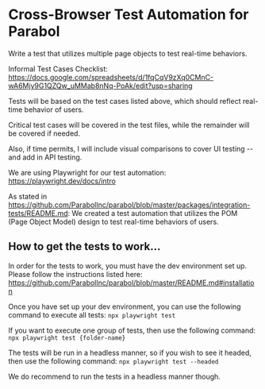 # Cross-Browser Test Automation for Parabol
Write a test that utilizes multiple page objects to test real-time behaviors.

Informal Test Cases Checklist: https://docs.google.com/spreadsheets/d/1fqCqV9zXq0CMnC-wA6Mjy9G1QZQw_uMMab8nNq-PoAk/edit?usp=sharing

Tests will be based on the test cases listed above, which should reflect real-time behavior of users.

Critical test cases will be covered in the test files, while the remainder will be covered if needed.

Also, if time permits, I will include visual comparisons to cover UI testing -- and add in API testing.

We are using Playwright for our test automation: https://playwright.dev/docs/intro

As stated in https://github.com/ParabolInc/parabol/blob/master/packages/integration-tests/README.md: We created a test automation that utilizes the POM (Page Object Model) design to test real-time behaviors of users.

## How to get the tests to work...

In order for the tests to work, you must have the dev environment set up. 
Please follow the instructions listed here: https://github.com/ParabolInc/parabol/blob/master/README.md#installation

Once you have set up your dev environment, you can use the following command to execute all tests: `npx playwright test`

If you want to execute one group of tests, then use the following command: `npx playwright test {folder-name}`

The tests will be run in a headless manner, so if you wish to see it headed, then use the following command: `npx playwright test --headed`

We do recommend to run the tests in a headless manner though.
